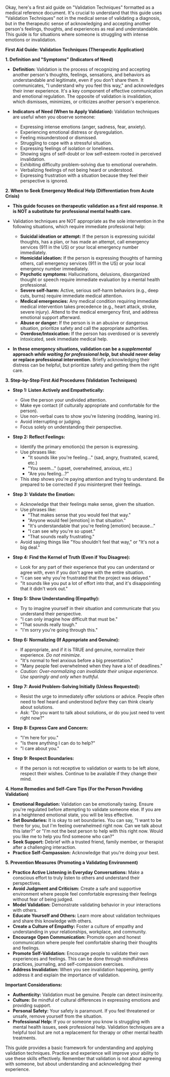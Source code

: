 Okay, here's a first aid guide on "Validation Techniques" formatted as a medical reference document.  It's crucial to understand that this guide uses "Validation Techniques" not in the medical sense of validating a diagnosis, but in the therapeutic sense of acknowledging and accepting another person's feelings, thoughts, and experiences as real and understandable. This guide is for situations where someone is struggling with intense emotions or invalidation.

**First Aid Guide: Validation Techniques (Therapeutic Application)**

**1. Definition and "Symptoms" (Indicators of Need)**

*   **Definition:** Validation is the process of recognizing and accepting another person's thoughts, feelings, sensations, and behaviors as understandable and legitimate, even if you don't share them. It communicates, "I understand why you feel this way," and acknowledges their inner experience.  It's a key component of effective communication and emotional regulation.  The opposite of validation is invalidation, which dismisses, minimizes, or criticizes another person's experience.

*   **Indicators of Need (When to Apply Validation):** Validation techniques are useful when you observe someone:
    *   Expressing intense emotions (anger, sadness, fear, anxiety).
    *   Experiencing emotional distress or dysregulation.
    *   Feeling misunderstood or dismissed.
    *   Struggling to cope with a stressful situation.
    *   Expressing feelings of isolation or loneliness.
    *   Showing signs of self-doubt or low self-esteem rooted in perceived invalidation.
    *   Exhibiting difficulty problem-solving due to emotional overwhelm.
    *   Verbalizing feelings of not being heard or understood.
    *   Expressing frustration with a situation because they feel their perspective is ignored.

**2. When to Seek Emergency Medical Help (Differentiation from Acute Crisis)**

*   **This guide focuses on therapeutic validation as a first aid response.  It is NOT a substitute for professional mental health care.**
*   Validation techniques are NOT appropriate as the sole intervention in the following situations, which require immediate professional help:
    *   **Suicidal ideation or attempt:** If the person is expressing suicidal thoughts, has a plan, or has made an attempt, call emergency services (911 in the US) or your local emergency number immediately.
    *   **Homicidal ideation:** If the person is expressing thoughts of harming others, call emergency services (911 in the US) or your local emergency number immediately.
    *   **Psychotic symptoms:** Hallucinations, delusions, disorganized thought or speech require immediate evaluation by a mental health professional.
    *   **Severe self-harm:** Active, serious self-harm behaviors (e.g., deep cuts, burns) require immediate medical attention.
    *   **Medical emergencies:** Any medical condition requiring immediate medical intervention takes precedence (e.g., heart attack, stroke, severe injury). Attend to the medical emergency first, and address emotional support afterward.
    *   **Abuse or danger:** If the person is in an abusive or dangerous situation, prioritize safety and call the appropriate authorities.
    *   **Overdose/Intoxication:** If the person has overdosed or is severely intoxicated, seek immediate medical help.

*   **In these emergency situations, validation can be a *supplemental* approach *while waiting for professional help*, but should never delay or replace professional intervention.**  Briefly acknowledging their distress can be helpful, but prioritize safety and getting them the right care.

**3. Step-by-Step First Aid Procedures (Validation Techniques)**

*   **Step 1: Listen Actively and Empathetically:**
    *   Give the person your undivided attention.
    *   Make eye contact (if culturally appropriate and comfortable for the person).
    *   Use non-verbal cues to show you're listening (nodding, leaning in).
    *   Avoid interrupting or judging.
    *   Focus solely on understanding their perspective.

*   **Step 2: Reflect Feelings:**
    *   Identify the primary emotion(s) the person is expressing.
    *   Use phrases like:
        *   "It sounds like you're feeling..." (sad, angry, frustrated, scared, etc.)
        *   "You seem..." (upset, overwhelmed, anxious, etc.)
        *   "Are you feeling...?"
    *   This step shows you're paying attention and trying to understand.  Be prepared to be corrected if you misinterpret their feelings.

*   **Step 3: Validate the Emotion:**
    *   Acknowledge that their feelings make sense, given the situation.
    *   Use phrases like:
        *   "That makes sense that you would feel that way."
        *   "Anyone would feel [emotion] in that situation."
        *   "It's understandable that you're feeling [emotion] because..."
        *   "I can see why you're so upset."
        *   "That sounds really frustrating."
    *   Avoid saying things like "You shouldn't feel that way," or "It's not a big deal."

*   **Step 4: Find the Kernel of Truth (Even if You Disagree):**
    *   Look for any part of their experience that you can understand or agree with, even if you don't agree with the entire situation.
    *   "I can see why you're frustrated that the project was delayed."
    *   "It sounds like you put a lot of effort into that, and it's disappointing that it didn't work out."

*   **Step 5: Show Understanding (Empathy):**
    *   Try to imagine yourself in their situation and communicate that you understand their perspective.
    *   "I can only imagine how difficult that must be."
    *   "That sounds really tough."
    *   "I'm sorry you're going through this."

*   **Step 6: Normalizing (If Appropriate and Genuine):**
    *   If appropriate, and if it is TRUE and genuine, normalize their experience. *Do not minimize.*
    *   "It's normal to feel anxious before a big presentation."
    *   "Many people feel overwhelmed when they have a lot of deadlines."
    *   *Caution: Over-normalizing can invalidate their unique experience. Use sparingly and only when truthful.*

*   **Step 7: Avoid Problem-Solving Initially (Unless Requested):**
    *   Resist the urge to immediately offer solutions or advice. People often need to feel heard and understood *before* they can think clearly about solutions.
    *   Ask: "Do you want to talk about solutions, or do you just need to vent right now?"

*   **Step 8: Express Care and Concern:**
    *   "I'm here for you."
    *   "Is there anything I can do to help?"
    *   "I care about you."

*   **Step 9: Respect Boundaries:**
    *   If the person is not receptive to validation or wants to be left alone, respect their wishes.  Continue to be available if they change their mind.

**4. Home Remedies and Self-Care Tips (For the Person Providing Validation)**

*   **Emotional Regulation:** Validation can be emotionally taxing. Ensure you're regulated before attempting to validate someone else. If you are in a heightened emotional state, you will be less effective.
*   **Set Boundaries:** It is okay to set boundaries.  You can say, "I want to be there for you, but I'm feeling overwhelmed right now. Can we talk about this later?" or "I'm not the best person to help with this right now.  Would you like me to help you find someone who can?"
*   **Seek Support:** Debrief with a trusted friend, family member, or therapist after a challenging interaction.
*   **Practice Self-Compassion:** Acknowledge that you're doing your best.

**5. Prevention Measures (Promoting a Validating Environment)**

*   **Practice Active Listening in Everyday Conversations:**  Make a conscious effort to truly listen to others and understand their perspectives.
*   **Avoid Judgment and Criticism:**  Create a safe and supportive environment where people feel comfortable expressing their feelings without fear of being judged.
*   **Model Validation:**  Demonstrate validating behavior in your interactions with others.
*   **Educate Yourself and Others:**  Learn more about validation techniques and share this knowledge with others.
*   **Create a Culture of Empathy:**  Foster a culture of empathy and understanding in your relationships, workplace, and community.
*   **Encourage Open Communication:** Promote open and honest communication where people feel comfortable sharing their thoughts and feelings.
*   **Promote Self-Validation:** Encourage people to validate their own experiences and feelings. This can be done through mindfulness practices, journaling, and self-compassion exercises.
*   **Address Invalidation:** When you see invalidation happening, gently address it and explain the importance of validation.

**Important Considerations:**

*   **Authenticity:** Validation must be genuine. People can detect insincerity.
*   **Culture:** Be mindful of cultural differences in expressing emotions and providing support.
*   **Personal Safety:** Your safety is paramount. If you feel threatened or unsafe, remove yourself from the situation.
*   **Professional Help:** If you or someone you know is struggling with mental health issues, seek professional help.  Validation techniques are a helpful tool but are not a replacement for therapy or other mental health treatments.

This guide provides a basic framework for understanding and applying validation techniques.  Practice and experience will improve your ability to use these skills effectively. Remember that validation is not about agreeing with someone, but about understanding and acknowledging their experience.
